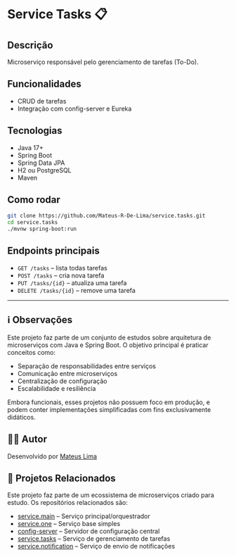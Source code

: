 # Service Tasks 📋

## Descrição
Microserviço responsável pelo gerenciamento de tarefas (To-Do).

## Funcionalidades
- CRUD de tarefas
- Integração com config-server e Eureka

## Tecnologias
- Java 17+
- Spring Boot
- Spring Data JPA
- H2 ou PostgreSQL
- Maven

## Como rodar
```bash
git clone https://github.com/Mateus-R-De-Lima/service.tasks.git
cd service.tasks
./mvnw spring-boot:run
```

## Endpoints principais
- `GET /tasks` – lista todas tarefas
- `POST /tasks` – cria nova tarefa
- `PUT /tasks/{id}` – atualiza uma tarefa
- `DELETE /tasks/{id}` – remove uma tarefa
---

## ℹ️ Observações
Este projeto faz parte de um conjunto de estudos sobre arquitetura de microserviços com Java e Spring Boot. O objetivo principal é praticar conceitos como:
- Separação de responsabilidades entre serviços
- Comunicação entre microserviços
- Centralização de configuração
- Escalabilidade e resiliência

Embora funcionais, esses projetos não possuem foco em produção, e podem conter implementações simplificadas com fins exclusivamente didáticos.

## 👨‍💻 Autor
Desenvolvido por [Mateus Lima](https://github.com/Mateus-R-De-Lima)

## 🔗 Projetos Relacionados

Este projeto faz parte de um ecossistema de microserviços criado para estudo. Os repositórios relacionados são:

- [service.main](https://github.com/Mateus-R-De-Lima/service.main) – Serviço principal/orquestrador
- [service.one](https://github.com/Mateus-R-De-Lima/service.one) – Serviço base simples
- [config-server](https://github.com/Mateus-R-De-Lima/config-server) – Servidor de configuração central
- [service.tasks](https://github.com/Mateus-R-De-Lima/service.tasks) – Serviço de gerenciamento de tarefas
- [service.notification](https://github.com/Mateus-R-De-Lima/service.notification) – Serviço de envio de notificações
